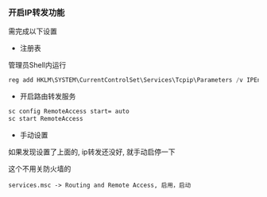 ### 开启IP转发功能

需完成以下设置

* 注册表

管理员Shell内运行
```powershell
reg add HKLM\SYSTEM\CurrentControlSet\Services\Tcpip\Parameters /v IPEnableRouter /D 1 /f
```

* 开启路由转发服务
```cmd
sc config RemoteAccess start= auto
sc start RemoteAccess
```

* 手动设置

如果发现设置了上面的, ip转发还没好, 就手动启停一下

这个不用关防火墙的
```
services.msc -> Routing and Remote Access, 启用，启动
```